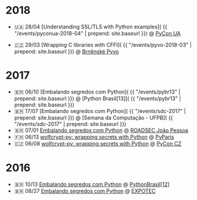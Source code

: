 ---
---

# 2018

- 🇺🇦 28/04 [Understanding SSL/TLS with Python examples](
    {{ "/events/pyconua-2018-04" | prepend: site.baseurl }})
@ [PyCon UA](
    https://2018.uapycon.org)


- 🇨🇿 29/03 [Wrapping C libraries with CFFI](
    {{ "/events/pyvo-2018-03" | prepend: site.baseurl }})
@ [Brněnské Pyvo](
    https://pyvo.cz/brno-pyvo/2018-03/)


# 2017

- 🇧🇷 06/10 [Embalando segredos com Python](
    {{ "/events/pybr13" | prepend: site.baseurl }})
@ [Python Brasil[13]](
    {{ "/events/pybr13" | prepend: site.baseurl }})
- 🇧🇷 17/07 [Embalando segredos com Python](
    {{ "/events/sdc-2017" | prepend: site.baseurl }})
@ [Semana da Computação - UFPB](
    {{ "/events/sdc-2017" | prepend: site.baseurl }})
- 🇧🇷 07/01 [Embalando segredos com Python](
    https://moisesguimaraes.github.io/roadsec2017-wolfcrypt/)
@ [ROADSEC João Pessoa](
    https://roadsec.com.br/joaopessoa2017/)
- 🇫🇷 06/13 [wolfcrypt-py: wrapping secrets with Python](
    https://moisesguimaraes.github.io/pyparis2017-wolfcrypt/)
@ [PyParis](
    http://pyparis.org)
- 🇨🇿 06/08 [wolfcrypt-py: wrapping secrets with Python](
    https://moisesguimaraes.github.io/pyconcz2017-wolfcrypt/)
@ [PyCon CZ](
    https://cz.pycon.org/2017/)

# 2016

- 🇧🇷 10/13 [Embalando segredos com Python](
    https://moisesguimaraes.github.io/pybr12-wolfcrypt-py/)
@ [PythonBrasil[12]](
    https://moisesguimaraes.github.io/pybr12-wolfcrypt-py/)
- 🇧🇷 08/27 [Embalando segredos com Python](
    https://moisesguimaraes.github.io/expotec-2016-wolfcrypt-py/)
@ [EXPOTEC](
    https://moisesguimaraes.github.io/expotec-2016-wolfcrypt-py/)
